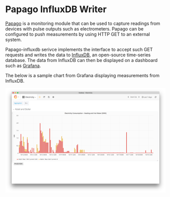 # Papago InfluxDB Writer
[Papago](https://www.papouch.com/cz/shop/product/papago-th-2di-do-eth/) is a monitoring module that can be used to capture readings from devices with pulse outputs such as electrometers. Papago can be configured to push measurements by using HTTP GET to an external system. 

Papago-influxdb serivce implements the interface to accept such GET requests and writes the data to [InfluxDB](https://www.influxdata.com/time-series-platform/), an open-source time-series database. The data from InfluxDB can then be displayed on a dashboard such as [Grafana](https://grafana.com/). 

The below is a sample chart from Grafana displaying measurements from InfluxDB. 

![Grafana Papago Chart](https://github.com/tomvit/papago-influxdb/raw/master/bin/Grafana-example.png "Grafana Chart Sample")

